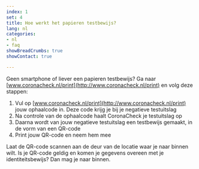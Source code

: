 ```yaml
---
index: 1
set: 4
title: Hoe werkt het papieren testbewijs? 
lang: nl
categories:
- nl
- faq
showBreadCrumbs: true
showContact: true

---
```

Geen smartphone of liever een papieren testbewijs? Ga naar [www.coronacheck.nl/print](http://www.coronacheck.nl/print) en volg deze stappen: 

1. Vul op [www.coronacheck.nl/print](http://www.coronacheck.nl/print) jouw ophaalcode in. Deze code krijg je bij je negatieve testuitslag
2. Na controle van de ophaalcode haalt CoronaCheck je testuitslag op
3. Daarna wordt van jouw negatieve testuitslag een testbewijs gemaakt, in de vorm van een QR-code 
4. Print jouw QR-code en neem hem mee

Laat de QR-code scannen aan de deur van de locatie waar je naar binnen wilt. Is je QR-code geldig en komen je gegevens overeen met je identiteitsbewijs? Dan mag je naar binnen.

